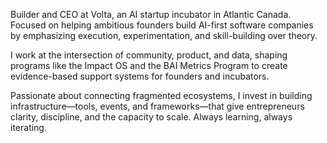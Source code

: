 Builder and CEO at Volta, an AI startup incubator in Atlantic Canada. Focused on helping ambitious founders build AI-first software companies by emphasizing execution, experimentation, and skill-building over theory.

I work at the intersection of community, product, and data, shaping programs like the Impact OS and the BAI Metrics Program to create evidence-based support systems for founders and incubators.

Passionate about connecting fragmented ecosystems, I invest in building infrastructure—tools, events, and frameworks—that give entrepreneurs clarity, discipline, and the capacity to scale. Always learning, always iterating.

<!---
MattVOLTA/MattVOLTA is a ✨ special ✨ repository because its `README.md` (this file) appears on your GitHub profile.
You can click the Preview link to take a look at your changes.
--->

